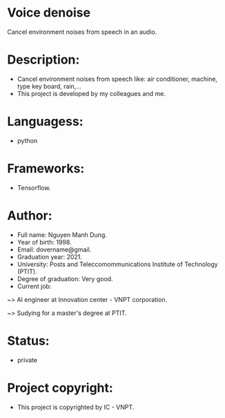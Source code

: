 # Voice denoise
Cancel environment noises from speech in an audio. 

# Description:
* Cancel environment noises from speech like: air conditioner, machine, type key board, rain,... 
* This project is developed by my colleagues and me.

# Languagess:
- python

# Frameworks:
- Tensorflow.

# Author:
- Full name: Nguyen Manh Dung. <br/>
- Year of birth: 1998. <br/>
- Email: dovername@gmail.<br/>
- Graduation year: 2021. <br/>
- University: Posts and Teleccomommunications Institute of Technology (PTIT). </br>
- Degree of graduation: Very good. </br>
- Current job: 
  
~> AI engineer at Innovation center - VNPT corporation.

~> Sudying for a master's degree at PTIT.

# Status:
- private

# Project copyright:
- This project is copyrighted by IC - VNPT.